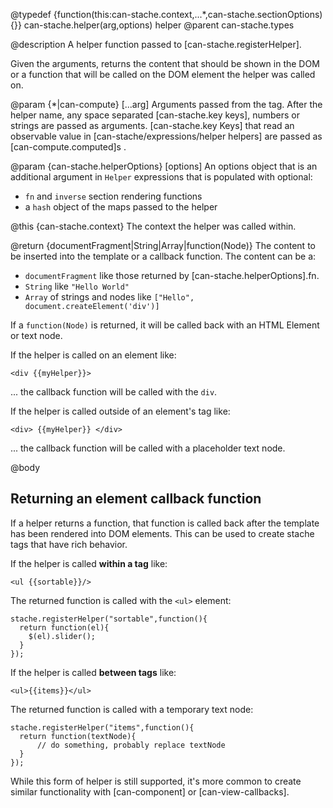 @typedef {function(this:can-stache.context,...*,can-stache.sectionOptions){}} can-stache.helper(arg,options) helper
@parent can-stache.types

@description A helper function passed to [can-stache.registerHelper].

Given the arguments, returns the content that should be shown in the DOM
or a function that will be called on the DOM element the helper was
called on.

@param {*|can-compute} [...arg] Arguments passed from the tag. After the helper
name, any space separated [can-stache.key keys], numbers or
strings are passed as arguments. [can-stache.key Keys] that
read an observable value in [can-stache/expressions/helper helpers] are passed as [can-compute.computed]s .

@param {can-stache.helperOptions} [options] An options object
that is an additional argument in `Helper` expressions that is populated with optional:

- `fn` and `inverse` section rendering functions
- a `hash` object of the maps passed to the helper

@this {can-stache.context} The context the helper was
called within.

  @return {documentFragment|String|Array|function(Node)} The content to be inserted into the template or a callback function.  The content can be a:

   - `documentFragment` like those returned by [can-stache.helperOptions].fn.
   - `String` like `"Hello World"`
   - `Array` of strings and nodes like `["Hello", document.createElement('div')]`

  If a `function(Node)` is returned, it will be called back with an HTML Element or text node.  

  If the helper is called on an element like:

  ```
  <div {{myHelper}}>
  ```

  ... the callback function will be called with the `div`.  

  If the helper is called
  outside of an element's tag like:

  ```
  <div> {{myHelper}} </div>
  ```

  ... the callback function will be called with a placeholder text node.  


@body


## Returning an element callback function

If a helper returns a function, that function is called back after
the template has been rendered into DOM elements. This can
be used to create stache tags that have rich behavior.

If the helper is called __within a tag__ like:

    <ul {{sortable}}/>

The returned function is called with the `<ul>` element:

    stache.registerHelper("sortable",function(){
      return function(el){
        $(el).slider();
      }
    });

If the helper is called __between tags__ like:

    <ul>{{items}}</ul>

The returned function is called with a temporary text node:

    stache.registerHelper("items",function(){
      return function(textNode){
		  // do something, probably replace textNode
      }
    });

While this form of helper is still supported, it's more common
to create similar functionality with [can-component] or [can-view-callbacks].
